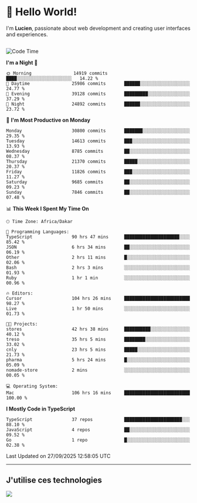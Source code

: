 # 👋 Hello World!

I'm **Lucien**, passionate about web development and creating user interfaces and experiences.

##

<!--START_SECTION:waka-->
![Code Time](http://img.shields.io/badge/Code%20Time-3%2C918%20hrs%2055%20mins-blue)

**I'm a Night 🦉** 

```text
🌞 Morning                14919 commits       ████░░░░░░░░░░░░░░░░░░░░░   14.22 % 
🌆 Daytime                25986 commits       ██████░░░░░░░░░░░░░░░░░░░   24.77 % 
🌃 Evening                39128 commits       █████████░░░░░░░░░░░░░░░░   37.29 % 
🌙 Night                  24892 commits       ██████░░░░░░░░░░░░░░░░░░░   23.72 % 
```
📅 **I'm Most Productive on Monday** 

```text
Monday                   30800 commits       ███████░░░░░░░░░░░░░░░░░░   29.35 % 
Tuesday                  14613 commits       ███░░░░░░░░░░░░░░░░░░░░░░   13.93 % 
Wednesday                8785 commits        ██░░░░░░░░░░░░░░░░░░░░░░░   08.37 % 
Thursday                 21370 commits       █████░░░░░░░░░░░░░░░░░░░░   20.37 % 
Friday                   11826 commits       ███░░░░░░░░░░░░░░░░░░░░░░   11.27 % 
Saturday                 9685 commits        ██░░░░░░░░░░░░░░░░░░░░░░░   09.23 % 
Sunday                   7846 commits        ██░░░░░░░░░░░░░░░░░░░░░░░   07.48 % 
```


📊 **This Week I Spent My Time On** 

```text
🕑︎ Time Zone: Africa/Dakar

💬 Programming Languages: 
TypeScript               90 hrs 47 mins      █████████████████████░░░░   85.42 % 
JSON                     6 hrs 34 mins       ██░░░░░░░░░░░░░░░░░░░░░░░   06.19 % 
Other                    2 hrs 11 mins       █░░░░░░░░░░░░░░░░░░░░░░░░   02.06 % 
Bash                     2 hrs 3 mins        ░░░░░░░░░░░░░░░░░░░░░░░░░   01.93 % 
Ruby                     1 hr 1 min          ░░░░░░░░░░░░░░░░░░░░░░░░░   00.96 % 

🔥 Editors: 
Cursor                   104 hrs 26 mins     █████████████████████████   98.27 % 
Live                     1 hr 50 mins        ░░░░░░░░░░░░░░░░░░░░░░░░░   01.73 % 

🐱‍💻 Projects: 
stores                   42 hrs 38 mins      ██████████░░░░░░░░░░░░░░░   40.12 % 
treso                    35 hrs 5 mins       ████████░░░░░░░░░░░░░░░░░   33.02 % 
cnly                     23 hrs 5 mins       █████░░░░░░░░░░░░░░░░░░░░   21.73 % 
pharma                   5 hrs 24 mins       █░░░░░░░░░░░░░░░░░░░░░░░░   05.09 % 
nomade-store             2 mins              ░░░░░░░░░░░░░░░░░░░░░░░░░   00.05 % 

💻 Operating System: 
Mac                      106 hrs 16 mins     █████████████████████████   100.00 % 
```

**I Mostly Code in TypeScript** 

```text
TypeScript               37 repos            ██████████████████████░░░   88.10 % 
JavaScript               4 repos             ██░░░░░░░░░░░░░░░░░░░░░░░   09.52 % 
Go                       1 repo              █░░░░░░░░░░░░░░░░░░░░░░░░   02.38 % 
```




 Last Updated on 27/09/2025 12:58:05 UTC
<!--END_SECTION:waka-->
---

## J'utilise ces technologies

<p align="left">
  <a href="https://skillicons.dev">
    <img src="https://skillicons.dev/icons?i=ts,js,go,ruby,css,scss,tailwind,react,vite,nextjs,docker,figma,ableton" />
  </a>
</p>

